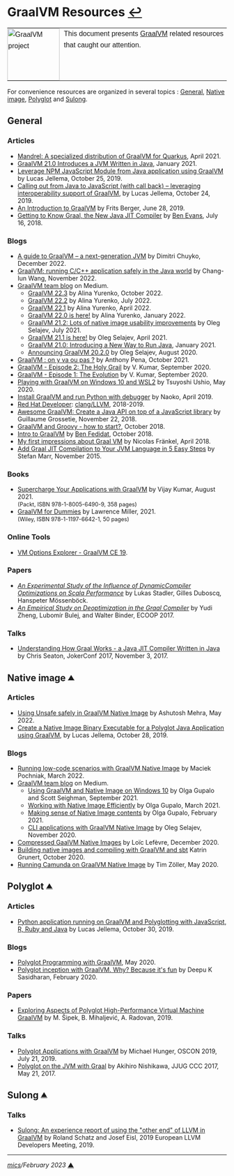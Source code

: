 # <span id="top">GraalVM Resources</span> <span style="size:30%;"><a href="README.md">↩</a></span>

<table style="font-family:Helvetica,Arial;line-height:1.6;">
  <tr>
  <td style="border:0;padding:0 10px 0 0;min-width:120px;"><a href="https://www.graalvm.org/" rel="external"><img src="https://www.graalvm.org/resources/img/graalvm.png" width="120" alt="GraalVM project"/></a></td>
  <td style="border:0;padding:0;vertical-align:text-top;">This document presents <a href="https://www.graalvm.org/" rel="external">GraalVM</a> related resources that caught our attention.
  </td>
  </tr>
</table>

For convenience resources are organized in several topics : [General](#general), [Native image](#ni), [Polyglot](#pg) and [Sulong](#sulong).

## <span id="general">General</a>

### <span id="articles">Articles</span>

- [Mandrel: A specialized distribution of GraalVM for Quarkus][article_mandrel], April 2021.
- [GraalVM 21.0 Introduces a JVM Written in Java][article_graalvm_21_0], January 2021.
- [Leverage NPM JavaScript Module from Java application using GraalVM](https://technology.amis.nl/2019/10/25/leverage-npm-javascript-module-from-java-application-using-graalvm/) by Lucas Jellema, October 25, 2019.
- [Calling out from Java to JavaScript (with call back) – leveraging interoperability support of GraalVM][article_jellema], by Lucas Jellema, October 24, 2019.
- [An Introduction to GraalVM][article_berger] by Frits Berger, June 28, 2019.
- [Getting to Know Graal, the New Java JIT Compiler][article_evans] by [Ben Evans](https://www.infoq.com/profile/Ben-Evans/), July 16, 2018.

### <span id="blogs">Blogs</span>

- [A guide to GraalVM &ndash; a next-generation JVM][blog_chuyko] by Dimitri Chuyko, December 2022.
- [GraalVM: running C/C++ application safely in the Java world](https://www.adyen.com/blog/graalvm-running-c-applications--in-the-cloud) by Chang-Iun Wang, November 2022.
- [GraalVM team blog](https://medium.com/graalvm/about) on Medium.
  - [GraalVM 22.3][blog_graalvm_22_3] by Alina Yurenko, October 2022.
  - [GraalVM 22.2][blog_graalvm_22_2] by Alina Yurenko, July 2022.
  - [GraalVM 22.1][blog_graalvm_22_1] by Alina Yurenko, April 2022.
  - [GraalVM 22.0 is here!][blog_graalvm_22_0] by Alina Yurenko, January 2022.
  - [GraalVM 21.2: Lots of native image usability improvements][blog_graalvm_21_2] by Oleg Selajev, July 2021.
  - [GraalVM 21.1 is here!][blog_graalvm_21_1] by Oleg Selajev, April 2021.
  - [GraalVM 21.0: Introducing a New Way to Run Java][blog_run_java], January 2021.
  - [Announcing GraalVM 20.2.0](https://medium.com/graalvm/announcing-graalvm-20-2-0-674e7f6dae27) by Oleg Selajev, August 2020.
- [GraalVM : on y va ou pas ?](https://k49.fr.nf/graalvm-on-y-va-ou-pas/) by Anthony Pena, October 2021.
- [GraalVM - Episode 2: The Holy Grail](https://faun.pub/episode-2-the-holy-grail-graalvm-building-super-optimum-microservices-architecture-series-c068b72735a1) by V. Kumar, September 2020.
- [GraalVM - Episode 1: The Evolution](https://faun.pub/episode-1-the-evolution-java-jit-hotspot-c2-compilers-building-super-optimum-containers-f0db19e6f19a) by V. Kumar, September 2020.
- [Playing with GraalVM on Windows 10 and WSL2][blog_ushio] by Tsuyoshi Ushio, May 2020.
- [Install GraalVM and run Python with debugger](http://naoko.github.io/graalvm-started/) by Naoko, April 2019.
- [Red Hat Developer](https://developers.redhat.com/): [clang/LLVM](https://developers.redhat.com/blog/category/clang-llvm/), 2018-2019.
- [Awesome GraalVM: Create a Java API on top of a JavaScript library](https://blog.yuzutech.fr/blog/java-api-on-javascript-lib-graalvm/index.html) by Guillaume Grossetie, November 22, 2018.
- [GraalVM and Groovy - how to start?](https://e.printstacktrace.blog/graalvm-and-groovy-how-to-start/), October 2018.
- [Intro to GraalVM](https://fedidat.com/510-intro-to-graal/) by [Ben Fedidat](https://fedidat.com/about/), October 2018.
- [My first impressions about Graal VM][blog_frankel] by Nicolas Fränkel, April 2018.
- [Add Graal JIT Compilation to Your JVM Language in 5 Easy Steps][blog_marr] by Stefan Marr, November 2015.

### <span id="books">Books</span>

- [Supercharge Your Applications with GraalVM][book_kumar] by Vijay Kumar, August 2021.<br/><span style="font-size:90%;">(Packt, ISBN 978-1-8005-6490-9, 358 pages)</span>
- [GraalVM for Dummies][book_dummies] by Lawrence Miller, 2021.<br/><span style="font-size:90%;">(Wiley, ISBN 978-1-1197-6642-1, 50 pages)</span>

### <span id="tools">Online Tools</span>

- [VM Options Explorer - GraalVM CE 19](https://chriswhocodes.com/graalvm_ce_19_options.html).

### <span id="papers">Papers</span>

- [*An Experimental Study of the Influence of DynamicCompiler Optimizations on Scala Performance*][ch_epfl_paper9] by Lukas Stadler, Gilles Duboscq, Hanspeter Mössenböck.
- [*An Empirical Study on Deoptimization in the Graal Compiler*](https://core.ac.uk/download/pdf/84869007.pdf) by Yudi Zheng, Lubomír Bulej, and Walter Binder,  ECOOP 2017.

### <span id="talks">Talks</span>

- [Understanding How Graal Works - a Java JIT Compiler Written in Java](https://chrisseaton.com/truffleruby/jokerconf17/) by Chris Seaton, JokerConf 2017, November 3, 2017.

<!--=============================================================================-->

## <span id="ni">Native image</span> <sup><sub>[**&#9650;**](#top)</sub></sup>

### <span id="ni-articles">Articles</span>

- [Using Unsafe safely in GraalVM Native Image](https://developers.redhat.com/articles/2022/05/09/using-unsafe-safely-graalvm-native-image) by Ashutosh Mehra, May 2022.
- [Create a Native Image Binary Executable for a Polyglot Java Application using GraalVM](https://technology.amis.nl/2019/10/28/create-a-native-image-binary-executable-for-a-polyglot-java-application-using-graalvm/), by Lucas Jellema, October 28, 2019.

### <span id="ni-blogs">Blogs</span>

- [Running low-code scenarios with GraalVM Native Image](https://nussknacker.io/blog/running-low-code-scenarios-with-graalvm-native-image/) by Maciek Pochniak, March 2022.
- [GraalVM team blog](https://medium.com/graalvm/about) on Medium.
  - [Using GraalVM and Native Image on Windows 10](https://medium.com/graalvm/using-graalvm-and-native-image-on-windows-10-9954dc071311) by Olga Gupalo and Scott Seighman, September 2021.
  - [Working with Native Image Efficiently](https://medium.com/graalvm/working-with-native-image-efficiently-c512ccdcd61b) by Olga Gupalo, March 2021.
  - [Making sense of Native Image contents](https://medium.com/graalvm/making-sense-of-native-image-contents-741a688dab4d) by Olga Gupalo, February 2021.
  - [CLI applications with GraalVM Native Image](https://medium.com/graalvm/cli-applications-with-graalvm-native-image-d629a40aa0be) by Oleg Selajev, November 2020.
- [Compressed GaalVM Native Images](https://medium.com/graalvm/compressed-graalvm-native-images-4d233766a214) by Loïc Lefèvre, December 2020.
- [Building native images and compiling with GraalVM and sbt][blog_grunert] Katrin Grunert, October 2020.
- [Running Camunda on GraalVM Native Image](https://javahippie.net/java/graal-vm/native-image/camunda/2020/05/31/camundanative.html) by Tim Zöller, May 2020.

<!--=======================================================================-->

## <span id="pg">Polyglot</span> <sup><sub>[**&#9650;**](#top)</sub></sup>

### <span id="pg-articles">Articles</span>

- [Python application running on GraalVM and Polyglotting with JavaScript, R, Ruby and Java](https://technology.amis.nl/2019/10/30/python-application-running-on-graalvm-and-polyglotting-with-javascript-r-ruby-and-java/) by Lucas Jellema, October 30, 2019.

### <span id="pg-blogs">Blogs</span>

- [Polyglot Programming with GraalVM][blog_beyondjava], May 2020.
- [Polyglot inception with GraalVM. Why? Because it's fun][blog_sasidharan] by Deepu K Sasidharan, February 2020.

### <span id="pg-papers">Papers</span>

- [Exploring Aspects of Polyglot High-Performance Virtual Machine GraalVM][paper_sipek] by M. Šipek, B. Mihaljević, A. Radovan, 2019.

### <span id="pg-talks">Talks</span>

- [Polyglot Applications with GraalVM](https://www.slideshare.net/jexp/polyglot-applications-with-graalvm) by Michael Hunger, OSCON 2019, July 21, 2019.
- [Polyglot on the JVM with Graal](https://www.slideshare.net/akihironishikawa/polyglot-on-the-jvm-with-graal-english) by Akihiro Nishikawa, JJUG CCC 2017, May 21, 2017.

<!--=======================================================================-->

## <span id="sulong">Sulong</span> <sup><sub>[**&#9650;**](#top)</sub></sup>

### <span id="sulong-talks">Talks</span>

- [Sulong: An experience report of using the "other end" of LLVM in GraalVM](https://llvm.org/devmtg/2019-04/talks.html#Talk_13) by Roland Schatz and Josef Eisl, 2019 European LLVM Developers Meeting, 2019.
<!--
## Footnotes

<a name="footnote_01">[1]</a> ***2 GraalVM editions*** [↩](#anchor_01)

<p style="margin:0 0 1em 20px;">
</p>
-->
***

*[mics](https://lampwww.epfl.ch/~michelou/)/February 2023* [**&#9650;**](#top)
<span id="bottom">&nbsp;</span>

<!-- link refs -->

[article_berger]: https://www.avisi.nl/blog/an-introduction-to-graalvm-with-examples
[article_evans]: https://www.infoq.com/articles/Graal-Java-JIT-Compiler/
[article_graalvm_21_0]: https://www.infoq.com/news/2021/01/graalvm-21-jvm-java/
[article_jellema]: https://technology.amis.nl/2019/10/24/calling-out-from-java-to-javascript-with-call-back-leveraging-interoperability-support-of-graalvm/
[article_mandrel]: https://developers.redhat.com/blog/2021/04/14/mandrel-a-specialized-distribution-of-graalvm-for-quarkus#
[blog_beyondjava]: https://www.beyondjava.net/graalvm-polyglot-programming
[blog_chuyko]: https://bell-sw.com/blog/a-guide-to-graalvm-a-next-generation-jvm/
[blog_frankel]: https://blog.frankel.ch/first-impressions-graalvm/
[blog_graalvm_21_1]: https://medium.com/graalvm/graalvm-21-1-96e18f6806bf
[blog_graalvm_21_2]: https://medium.com/graalvm/graalvm-21-2-ee2cce3b57aa
[blog_graalvm_22_0]: https://medium.com/graalvm/graalvm-22-0-is-here-c7acc82a8c2e
[blog_graalvm_22_1]: https://medium.com/graalvm/graalvm-22-1-developer-experience-improvements-apple-silicon-builds-and-more-b7ac9a0f6066
[blog_graalvm_22_2]: https://medium.com/graalvm/graalvm-22-2-smaller-jdk-size-improved-memory-usage-better-library-support-and-more-cb34b5b68ec0
[blog_graalvm_22_3]: https://medium.com/graalvm/graalvm-22-3-is-here-jdk-19-builds-jlink-support-new-monitoring-features-and-more-f6e2b2eeff95
[blog_grunert]: https://www.vandebron.tech/blog/building-native-images-and-compiling-with-graalvm-and-sbt
[blog_sasidharan]: https://deepu.tech/polyglot-showdown-with-graalvm/
[blog_ushio]: https://tsuyoshiushio.medium.com/playing-with-graalvm-on-windows-10-8be837007b33
[blog_marr]: https://stefan-marr.de/2015/11/add-graal-jit-compilation-to-your-jvm-language-in-5-easy-steps-step-1/
[blog_run_java]: https://medium.com/graalvm/graalvm-21-0-introducing-a-new-way-to-run-java-df894256de28
[book_dummies]: http://www.oracle.com/a/ocom/docs/beta0/js/graalvm-for-dummies-ebook.pdf
[book_kumar]: https://www.packtpub.com/product/supercharge-your-applications-with-graalvm/9781800564909
[ch_epfl_paper9]: https://lampwww.epfl.ch/~hmiller/scala2013/resources/pdfs/paper9.pdf
[paper_sipek]: https://arxiv.org/abs/2112.14716
